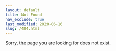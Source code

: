 ```yaml
---
layout: default
title: Not Found
nav_exclude: true
last_modified: 2020-06-16
slug: /404.html
---
```

Sorry, the page you are looking for does not exist.
